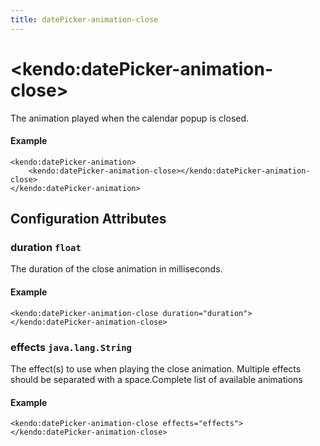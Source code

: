 ```yaml
---
title: datePicker-animation-close
---
```


# \<kendo:datePicker-animation-close\>

The animation played when the calendar popup is closed.

#### Example
    <kendo:datePicker-animation>
        <kendo:datePicker-animation-close></kendo:datePicker-animation-close>
    </kendo:datePicker-animation>

## Configuration Attributes

### duration `float`

The duration of the close animation in milliseconds.

#### Example
    <kendo:datePicker-animation-close duration="duration">
    </kendo:datePicker-animation-close>

### effects `java.lang.String`

The effect(s) to use when playing the close animation. Multiple effects should be separated with a space.Complete list of available animations

#### Example
    <kendo:datePicker-animation-close effects="effects">
    </kendo:datePicker-animation-close>

